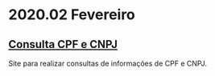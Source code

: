 # 2020.02 Fevereiro

## [Consulta CPF e CNPJ](/conteudo/servico/consulta.cpf.cnpj.md)

Site para realizar consultas de informações de CPF e CNPJ.

